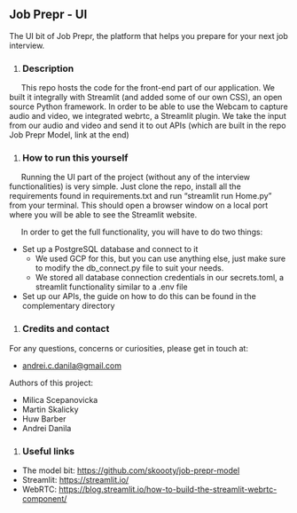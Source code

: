 ﻿## **Job Prepr - UI**

The UI bit of Job Prepr, the platform that helps you prepare for your next job interview.

1. ### **Description**

`	`This repo hosts the code for the front-end part of our application. We built it integrally with Streamlit (and added some of our own CSS), an open source Python framework. In order to be able to use the Webcam to capture audio and video, we integrated webrtc, a Streamlit plugin. We take the input from our audio and video and send it to out APIs (which are built in the repo Job Prepr Model, link at the end)

1. ### **How to run this yourself**

`	`Running the UI part of the project (without any of the interview functionalities) is very simple. Just clone the repo, install all the requirements found in requirements.txt and run “streamlit run Home.py” from your terminal. This should open a browser window on a local port where you will be able to see the Streamlit website.

`	`In order to get the full functionality, you will have to do two things:

- Set up a PostgreSQL database and connect to it
  - We used GCP for this, but you can use anything else, just make sure to modify the db\_connect.py file to suit your needs.
  - We stored all database connection credentials in our secrets.toml, a streamlit functionality similar to a .env file
- Set up our APIs, the guide on how to do this can be found in the complementary directory

1. ### **Credits and contact**

For any questions, concerns or curiosities, please get in touch at:

- andrei.c.danila@gmail.com

Authors of this project:

- Milica Scepanovicka
- Martin Skalicky
- Huw Barber
- Andrei Danila

1. ### **Useful links**

- The model bit: <https://github.com/skoooty/job-prepr-model>
- Streamlit: <https://streamlit.io/>
- WebRTC: <https://blog.streamlit.io/how-to-build-the-streamlit-webrtc-component/>


